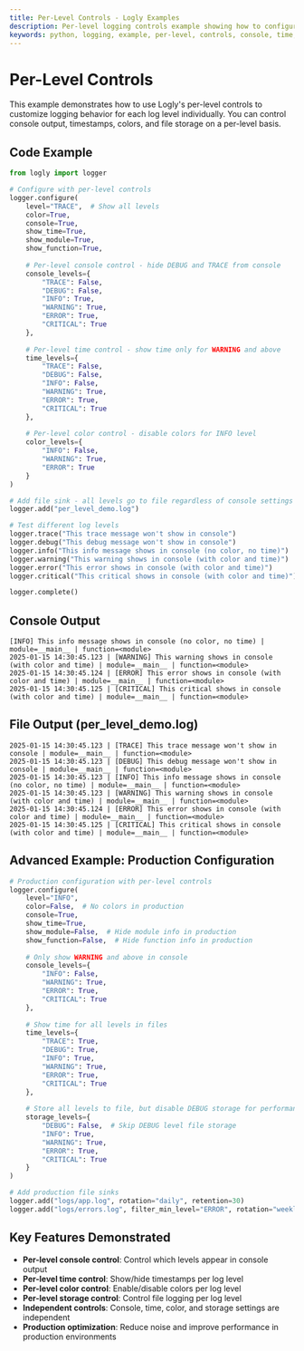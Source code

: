 ```yaml
---
title: Per-Level Controls - Logly Examples
description: Per-level logging controls example showing how to configure different behavior for each log level in Logly.
keywords: python, logging, example, per-level, controls, console, time, color, storage, logly
---
```


# Per-Level Controls

This example demonstrates how to use Logly's per-level controls to customize logging behavior for each log level individually. You can control console output, timestamps, colors, and file storage on a per-level basis.

## Code Example

```python
from logly import logger

# Configure with per-level controls
logger.configure(
    level="TRACE",  # Show all levels
    color=True,
    console=True,
    show_time=True,
    show_module=True,
    show_function=True,
    
    # Per-level console control - hide DEBUG and TRACE from console
    console_levels={
        "TRACE": False,
        "DEBUG": False,
        "INFO": True,
        "WARNING": True,
        "ERROR": True,
        "CRITICAL": True
    },
    
    # Per-level time control - show time only for WARNING and above
    time_levels={
        "TRACE": False,
        "DEBUG": False,
        "INFO": False,
        "WARNING": True,
        "ERROR": True,
        "CRITICAL": True
    },
    
    # Per-level color control - disable colors for INFO level
    color_levels={
        "INFO": False,
        "WARNING": True,
        "ERROR": True
    }
)

# Add file sink - all levels go to file regardless of console settings
logger.add("per_level_demo.log")

# Test different log levels
logger.trace("This trace message won't show in console")
logger.debug("This debug message won't show in console")
logger.info("This info message shows in console (no color, no time)")
logger.warning("This warning shows in console (with color and time)")
logger.error("This error shows in console (with color and time)")
logger.critical("This critical shows in console (with color and time)")

logger.complete()
```

## Console Output

```
[INFO] This info message shows in console (no color, no time) | module=__main__ | function=<module>
2025-01-15 14:30:45.123 | [WARNING] This warning shows in console (with color and time) | module=__main__ | function=<module>
2025-01-15 14:30:45.124 | [ERROR] This error shows in console (with color and time) | module=__main__ | function=<module>
2025-01-15 14:30:45.125 | [CRITICAL] This critical shows in console (with color and time) | module=__main__ | function=<module>
```

## File Output (per_level_demo.log)

```
2025-01-15 14:30:45.123 | [TRACE] This trace message won't show in console | module=__main__ | function=<module>
2025-01-15 14:30:45.123 | [DEBUG] This debug message won't show in console | module=__main__ | function=<module>
2025-01-15 14:30:45.123 | [INFO] This info message shows in console (no color, no time) | module=__main__ | function=<module>
2025-01-15 14:30:45.123 | [WARNING] This warning shows in console (with color and time) | module=__main__ | function=<module>
2025-01-15 14:30:45.124 | [ERROR] This error shows in console (with color and time) | module=__main__ | function=<module>
2025-01-15 14:30:45.125 | [CRITICAL] This critical shows in console (with color and time) | module=__main__ | function=<module>
```

## Advanced Example: Production Configuration

```python
# Production configuration with per-level controls
logger.configure(
    level="INFO",
    color=False,  # No colors in production
    console=True,
    show_time=True,
    show_module=False,  # Hide module info in production
    show_function=False,  # Hide function info in production
    
    # Only show WARNING and above in console
    console_levels={
        "INFO": False,
        "WARNING": True,
        "ERROR": True,
        "CRITICAL": True
    },
    
    # Show time for all levels in files
    time_levels={
        "TRACE": True,
        "DEBUG": True,
        "INFO": True,
        "WARNING": True,
        "ERROR": True,
        "CRITICAL": True
    },
    
    # Store all levels to file, but disable DEBUG storage for performance
    storage_levels={
        "DEBUG": False,  # Skip DEBUG level file storage
        "INFO": True,
        "WARNING": True,
        "ERROR": True,
        "CRITICAL": True
    }
)

# Add production file sinks
logger.add("logs/app.log", rotation="daily", retention=30)
logger.add("logs/errors.log", filter_min_level="ERROR", rotation="weekly")
```

## Key Features Demonstrated

- **Per-level console control**: Control which levels appear in console output
- **Per-level time control**: Show/hide timestamps per log level
- **Per-level color control**: Enable/disable colors per log level
- **Per-level storage control**: Control file logging per log level
- **Independent controls**: Console, time, color, and storage settings are independent
- **Production optimization**: Reduce noise and improve performance in production environments